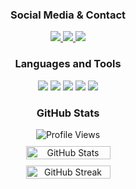 <div align="center">
  <h3>Social Media & Contact</h3>
  <a href="https://discord.com/users/602981895738753057" target="_blank">
    <img src="https://img.shields.io/badge/devthomy%20-111111.svg?&style=for-the-badge&logo=discord&logoColor=white">
  </a>
  <a href="https://github.com/devthomy" target="_blank">
    <img src="https://img.shields.io/badge/GitHub%20-111111.svg?&style=for-the-badge&logo=github&logoColor=white">
  </a>
  <a href="https://x.com/devthomy" target="_blank">
    <img src="https://img.shields.io/badge/@devthomy%20-111111.svg?&style=for-the-badge&logo=x&logoColor=white">
  </a>
</div>

<div align="center">
  <h3>Languages and Tools</h3>
  <img src="https://img.shields.io/badge/Next.js%20-111111.svg?&style=for-the-badge&logo=next.js&logoColor=white">
  <img src="https://img.shields.io/badge/TypeScript%20-111111.svg?&style=for-the-badge&logo=typescript&logoColor=white">
  <img src="https://img.shields.io/badge/TailwindCSS%20-111111.svg?&style=for-the-badge&logo=tailwindcss&logoColor=white">
  <img src="https://img.shields.io/badge/Figma%20-111111.svg?&style=for-the-badge&logo=figma&logoColor=white">
  <img src="https://img.shields.io/badge/Vercel%20-111111.svg?&style=for-the-badge&logo=vercel&logoColor=white">
</div>

<div align="center">
  <h3>GitHub Stats</h3>
  <div style="margin-bottom: 10px;">
    <img src="https://komarev.com/ghpvc/?username=devthomy&label=PROFILE+VIEWS&color=grey" alt="Profile Views"/>
  </div>
  <div style="display: flex; justify-content: center; gap: 10px; flex-wrap: wrap;">
    <img src="https://github-readme-stats.vercel.app/api?username=devthomy&count_private=true&hide_border=true&show_icons=true&include_all_commits=true&bg_color=0d1117&title_color=FFFFFF&text_color=9f9f9f&icon_color=FFFFFF" style="width: 45%; min-width: 300px;" alt="GitHub Stats"/>
    <img src="https://github-readme-streak-stats.herokuapp.com?user=devthomy&hide_border=true&background=0d1117&ring=FFFFFF&fire=FFFFFF&currStreakLabel=FFFFFF&sideNums=FFFFFF&dates=9f9f9f&stroke=grey&currStreakNum=FFFFFF" style="width: 45%; min-width: 300px;" alt="GitHub Streak"/>
  </div>
</div>
